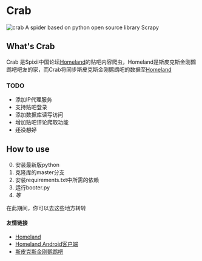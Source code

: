 # Crab
![crab](https://user-images.githubusercontent.com/52604402/135742646-81ab327f-ceca-4700-9b56-09e7413c68c1.jpg)
A spider based on python open source library Scrapy

## What's Crab

Crab 是Spixii中国论坛[Homeland](http://spixii.cn)的贴吧内容爬虫，Homeland是斯皮克斯金刚鹦鹉吧吧友的家，而Crab将同步斯皮克斯金刚鹦鹉吧的数据至[Homeland](http://spixii.cn)

### TODO

- 添加IP代理服务
- 支持贴吧登录
- 添加数据库读写访问
- 增加贴吧评论爬取功能
- ~~还没想好~~

## How to use

0. 安装最新版python
1. 克隆库的master分支
2. 安装requirements.txt中所需的依赖
3. 运行booter.py
4. *等*

在此期间，你可以去这些地方转转

#### 友情链接
- [Homeland](http://spixii.cn/topics)
- [Homeland Android客户端](https://github.com/GatoNaranja/Homeland)
- [斯皮克斯金刚鹦鹉吧](https://tieba.baidu.com/f?frs=yqtb&kw=%E6%96%AF%E7%9A%AE%E5%85%8B%E6%96%AF%E9%87%91%E5%88%9A%E9%B9%A6%E9%B9%89&traceid=)
